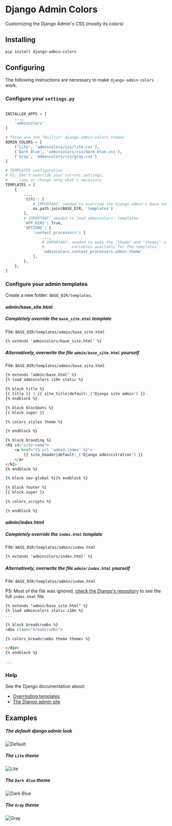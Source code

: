 # Django Admin Colors

Customizing the Django Admin's CSS (mostly its colors)


## Installing

```bash
pip install django-admin-colors
```

## Configuring

The following instructions are necessary to make `django-admin-colors` work.

### Configure your `settings.py`

```python

INSTALLED_APPS = [
    ...,
    'admincolors'
]

# These are the "builtin" django-admin-colors themes
ADMIN_COLORS = [
    ('Lite', 'admincolors/css/lite.css'),
    ('Dark Blue', 'admincolors/css/dark-blue.css'),
    ('Gray', 'admincolors/css/gray.css')
]

# TEMPLATES configuration
# PS: Don't override your current settings,
#     copy or change only what's necessary
TEMPLATES = [
    {
        ...,
        'DIRS': [
            # IMPORTANT: needed to override the django admin's base templates.
            os.path.join(BASE_DIR, 'templates')
        ],
        # IMPORTANT: needed to load admincolors' templates
        'APP_DIRS': True,
        'OPTIONS': {
            'context_processors': [
                ...,
                # IMPORTANT: needed to make the "theme" and "themes" context
                #            variables available for the templates
                'admincolors.context_processors.admin_theme'
            ],
        },
    },
]
```

### Configure your admin templates

Create a new folder: `BASE_DIR/templates`.

#### admin/base_site.html

##### Completely override the `base_site.html` template

File: `BASE_DIR/templates/admin/base_site.html`

```html
{% extends 'admincolors/base_site.html' %}
```

##### Alternatively, overwrite the file `admin/base_site.html` yourself

File: `BASE_DIR/templates/admin/base_site.html`

```html
{% extends "admin/base.html" %}
{% load admincolors i18n static %}

{% block title %}
{{ title }} | {{ site_title|default:_('Django site admin') }}
{% endblock %}

{% block blockbots %}
{{ block.super }}

{% colors_styles theme %}

{% endblock %}

{% block branding %}
<h1 id="site-name">
    <a href="{% url 'admin:index' %}">
        {{ site_header|default:_('Django administration') }}
    </a>
</h1>
{% endblock %}

{% block nav-global %}{% endblock %}

{% block footer %}
{{ block.super }}

{% colors_scripts %}

{% endblock %}
```

#### admin/index.html

##### Completely override the `index.html` template

File: `BASE_DIR/templates/admin/index.html`

```html
{% extends 'admincolors/index.html' %}
```

##### Alternatively, overwrite the file `admin/index.html` yourself

File: `BASE_DIR/templates/admin/index.html`

PS: Most of the file was ignored,
[check the Django's repository](`https://github.com/django/django/blob/master/django/contrib/admin/templates/admin/index.html`)
to see the full `index.html` file.

```html
{% extends "admin/base_site.html" %}
{% load admincolors static i18n %}
...

{% block breadcrumbs %}
<div class="breadcrumbs">

{% colors_breadcrumbs theme themes %}

</div>
{% endblock %}

...
```

### Help

See the Django documentation about:

- [Overrinding templates](https://docs.djangoproject.com/en/2.0/howto/overriding-templates/)
- [The Django admin site](https://docs.djangoproject.com/en/2.0/ref/contrib/admin/)

## Examples

##### The default django admin look
![Default](https://github.com/victorfsf/django-admin-colors/raw/master/screenshots/default.png)
##### The `Lite` theme
![Lite](https://github.com/victorfsf/django-admin-colors/raw/master/screenshots/lite.png)
##### The `Dark Blue` theme
![Dark Blue](https://github.com/victorfsf/django-admin-colors/raw/master/screenshots/darkblue.png)
##### The `Gray` theme
![Gray](https://github.com/victorfsf/django-admin-colors/raw/master/screenshots/gray.png)

